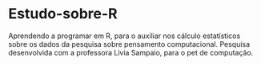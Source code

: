 # Estudo-sobre-R
Aprendendo a programar em R, para o auxiliar nos cálculo estatísticos sobre os dados da pesquisa sobre pensamento computacional. 
Pesquisa desenvolvida com a professora Livia Sampaio, para o pet de computação.
